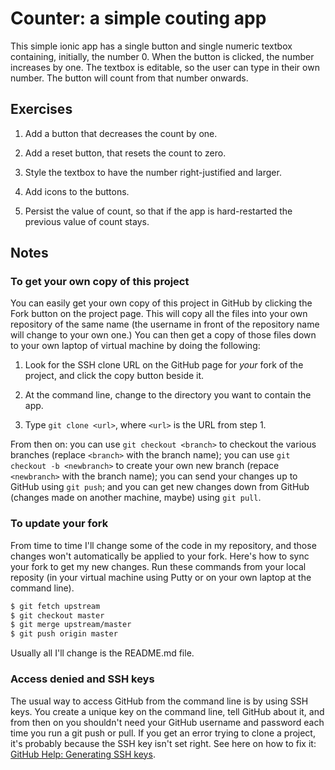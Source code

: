 # Counter: a simple couting app
This simple ionic app has a single button and single numeric textbox containing, initially, the number 0.
When the button is clicked, the number increases by one.
The textbox is editable, so the user can type in their own number.
The button will count from that number onwards.

## Exercises
1. Add a button that decreases the count by one.

2. Add a reset button, that resets the count to zero.

3. Style the textbox to have the number right-justified and larger.

4. Add icons to the buttons.

5. Persist the value of count, so that if the app is hard-restarted the previous value of count stays.

## Notes

### To get your own copy of this project
You can easily get your own copy of this project in GitHub by clicking the Fork button on the project page.
This will copy all the files into your own repository of the same name (the username in front of the repository name will change to your own one.)
You can then get a copy of those files down to your own laptop of virtual machine by doing the following:

1. Look for the SSH clone URL on the GitHub page for *your* fork of the project, and click the copy button beside it.

2. At the command line, change to the directory you want to contain the app.

3. Type `git clone <url>`, where `<url>` is the URL from step 1.

From then on: you can use `git checkout <branch>` to checkout the various branches (replace `<branch>` with the branch name); you can use `git checkout -b <newbranch>` to create your own new branch (repace `<newbranch>` with the branch name);
you can send your changes up to GitHub using `git push`; and you can get new changes down from GitHub (changes made on another machine, maybe) using `git pull`.

### To update your fork
From time to time I'll change some of the code in my repository, and those changes won't automatically be applied to your fork.
Here's how to sync your fork to get my new changes.
Run these commands from your local reposity (in your virtual machine using Putty or on your own laptop at the command line).

```bash
$ git fetch upstream
$ git checkout master
$ git merge upstream/master
$ git push origin master
```

Usually all I'll change is the README.md file.

### Access denied and SSH keys
The usual way to access GitHub from the command line is by using SSH keys.
You create a unique key on the command line, tell GitHub about it, and from then on you shouldn't need your GitHub username and password each time you run a git push or pull.
If you get an error trying to clone a project, it's probably because the SSH key isn't set right.
See here on how to fix it: [GitHub Help: Generating SSH keys](https://help.github.com/articles/generating-ssh-keys/).
